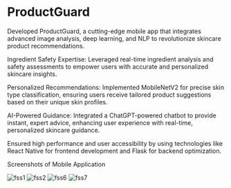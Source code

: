 # ProductGuard
Developed ProductGuard, a cutting-edge mobile app that integrates advanced image analysis, deep learning, and NLP to revolutionize skincare product recommendations.

Ingredient Safety Expertise: Leveraged real-time ingredient analysis and safety assessments to empower users with accurate and personalized skincare insights.

Personalized Recommendations: Implemented MobileNetV2 for precise skin type classification, ensuring users receive tailored product suggestions based on their unique skin profiles.

AI-Powered Guidance: Integrated a ChatGPT-powered chatbot to provide instant, expert advice, enhancing user experience with real-time, personalized skincare guidance.

Ensured high performance and user accessibility by using technologies like React Native for frontend development and Flask for backend optimization.

Screenshots of Mobile Application

![fss1](https://github.com/user-attachments/assets/1ea654c6-562c-45de-b35f-d1ea8bb0b610)
![fss2](https://github.com/user-attachments/assets/d9038811-1e7a-4eef-a952-20d51173b104)
![fss6](https://github.com/user-attachments/assets/ccf92cdd-b4de-4a7f-acd0-151451e1ac05)
![fss7](https://github.com/user-attachments/assets/f37e8b94-b371-490d-84f1-5e39cc836d81)











